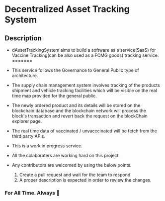 # Decentralized Asset Tracking System

## Description

* dAssetTrackingSystem aims to build a software as a service(SaaS) for Vaccine Tracking(can be also used as a FCMG goods) tracking service.
=======

* This service follows the Governance to General Public type of architecture.
* The supply chain management system involves tracking of the products shipment and vehicle tracking facilities which will be visible on the real time map provided for the general public.
* The newly ordered product and its details will be stored on the blockchain database and the blockchain network will process the block's transaction and revert back the request on the blockChain explorer page.
* The real time data of vaccinated / unvacccinated will be fetch from the third party APIs.
* This is a work in progress service.
* All the colaboraters are working hard on this project.
* Any contributors are welcomed by using the below points.
    1. Create a pull request and wait for the team to respond.
    2. A proper description is expected in order to review the changes.

### For All Time. Always 👋






